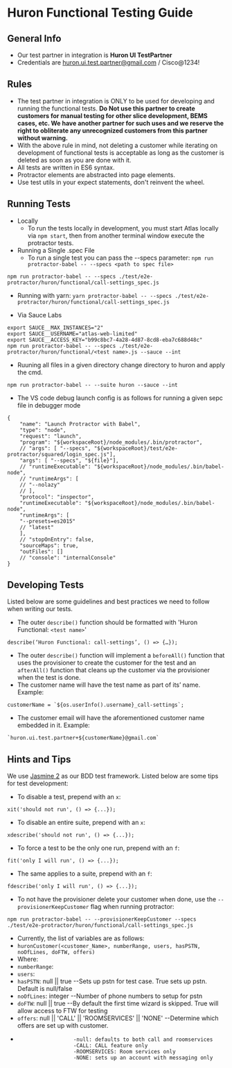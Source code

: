 # Huron Functional Testing Guide
## General Info
* Our test partner in integration is **Huron UI TestPartner**
* Credentials are huron.ui.test.partner@gmail.com / Cisco@1234!
## Rules
* The test partner in integration is ONLY to be used for developing and running the functional tests.  **Do Not use this partner to create customers for manual testing for other slice development, BEMS cases, etc.  We have another partner for such uses and we reserve the right to obliterate any unrecognized customers from this partner without warning.**
* With the above rule in mind, not deleting a customer while iterating on development of functional tests is acceptable as long as the customer is deleted as soon as you are done with it.
* All tests are written in ES6 syntax.
* Protractor elements are abstracted into page elements.
* Use test utils in your expect statements, don't reinvent the wheel.
## Running Tests
* Locally
  * To run the tests locally in development, you must start Atlas locally via `npm start`, then from another terminal window execute the protractor tests.
* Running a Single .spec File
  * To run a single test you can pass the --specs parameter:
`npm run protractor-babel -- --specs <path to spec file>`
```
npm run protractor-babel -- --specs ./test/e2e-protractor/huron/functional/call-settings_spec.js
```
* Running with yarn:
`yarn protractor-babel -- --specs ./test/e2e-protractor/huron/functional/call-settings_spec.js`

* Via Sauce Labs
```
export SAUCE__MAX_INSTANCES="2"
export SAUCE__USERNAME="atlas-web-limited"
export SAUCE__ACCESS_KEY="b99c8bc7-4a28-4d87-8cd8-eba7c688d48c"
npm run protractor-babel -- --specs ./test/e2e-protractor/huron/functional/<test name>.js --sauce --int
```

* Ruuning all files in a given directory change directory to huron and apply the cmd.
```
npm run protractor-babel -- --suite huron --sauce --int
```

* The VS code debug launch config is  as follows for running a given sepc file in debugger mode

```
{
    "name": "Launch Protractor with Babel",
    "type": "node",
    "request": "launch",
    "program": "${workspaceRoot}/node_modules/.bin/protractor",
    // "args": [ "--specs", "${workspaceRoot}/test/e2e-protractor/squared/login_spec.js"],
    "args": [ "--specs", "${file}"],
    // "runtimeExecutable": "${workspaceRoot}/node_modules/.bin/babel-node",
    // "runtimeArgs": [
    // "--nolazy"
    // ],
    "protocol": "inspector",
    "runtimeExecutable": "${workspaceRoot}/node_modules/.bin/babel-node",
    "runtimeArgs": [
    "--presets=es2015"
    // "latest"
    ],
    // "stopOnEntry": false,
    "sourceMaps": true,
    "outFiles": []
    // "console": "internalConsole"
}
```

## Developing Tests
Listed below are some guidelines and best practices we need to follow when writing our tests.
* The outer `describe()` function should be formatted with 'Huron Functional: `<test name>`'
```
describe(‘Huron Functional: call-settings’, () => {…});
```
* The outer `describe()` function will implement a `beforeAll()` function that uses the provisioner to create the customer for the test and an `afterAll()` function that cleans up the customer via the provisioner when the test is done.
* The customer name will have the test name as part of its’ name.  Example:
```
customerName = `${os.userInfo().username}_call-settings`;
```
* The customer email will have the aforementioned customer name embedded in it.  Example:
```
`huron.ui.test.partner+${customerName}@gmail.com`
```
## Hints and Tips
We use [Jasmine 2](https://jasmine.github.io/) as our BDD test framework.  Listed below are some tips for test development:
* To disable a test, prepend with an `x`:
```
xit('should not run', () => {...});
```
* To disable an entire suite, prepend with an `x`:
```
xdescribe('should not run', () => {...});
```
* To force a test to be the only one run, prepend with an `f`:
```
fit('only I will run', () => {...});
```
* The same applies to a suite, prepend with an `f`:
```
fdescribe('only I will run', () => {...});
```
* To not have the provisioner delete your customer when done, use the `--provisionerKeepCustomer` flag when running protractor:
```
npm run protractor-babel -- --provisionerKeepCustomer --specs ./test/e2e-protractor/huron/functional/call-settings_spec.js
```

* Currently, the list of variables are as follows:
* `huronCustomer(<customer_Name>, numberRange, users, hasPSTN, noOfLines, doFTW, offers)`
* Where:
* `numberRange`:
* `users`:
* `hasPSTN`: null || true --Sets up pstn for test case. True sets up pstn. Default is null/false
* `noOfLines`: integer --Number of phone numbers to setup for pstn
* `doFTW`: null || true --By default the first time wizard is skipped. True will allow access to FTW for testing
* `offers`: null || 'CALL' || 'ROOMSERVICES' || 'NONE' --Determine which offers are set up with customer.
*                       -null: defaults to both call and roomservices
                        -CALL: CALL feature only
                        -ROOMSERVICES: Room services only
                        -NONE: sets up an account with messaging only
